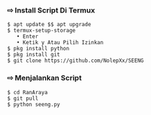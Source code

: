 ### ⇨  Install Script Di Termux
```
$ apt update $$ apt upgrade
$ termux-setup-storage  
   • Enter  
   • Ketik y Atau Pilih Izinkan
$ pkg install python
$ pkg install git
$ git clone https://github.com/NolepXx/SEENG
```
### ⇨  Menjalankan Script
```
$ cd RanAraya
$ git pull
$ python seeng.py
```
